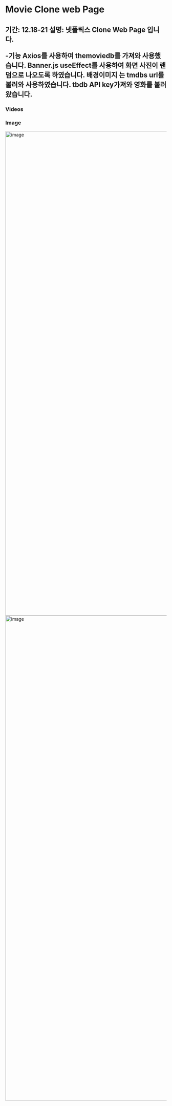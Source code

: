 # <h1>Movie Clone web Page</h1>
<h2/>기간: 12.18-21
설명: 넷플릭스 Clone Web Page 입니다.

-기능
Axios를 사용하여 themoviedb를 가져와 사용했습니다.
Banner.js  useEffect를 사용하여 화면 사진이 랜덤으로 나오도록 하였습니다.
배경이미지 는 tmdbs url를 불러와 사용하였습니다.
tbdb API key가져와 영화를 불러왔습니다.


### Videos



### Image 
<img width="1509" alt="image" src="https://user-images.githubusercontent.com/103945773/209666161-8579ff26-b39a-40f0-a75b-8946ddb247b9.png">

<img width="1512" alt="image" src="https://user-images.githubusercontent.com/103945773/209668534-6e166f00-6e37-4eef-ad2c-ad31d1f8c16f.png">



